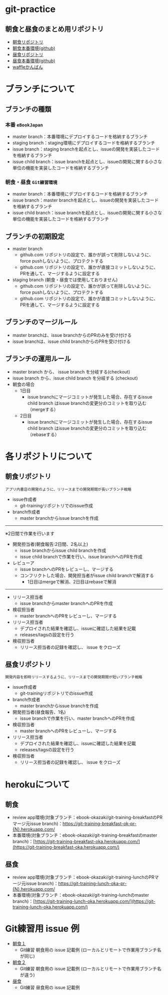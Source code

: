 # git-practice
## 朝食と昼食のまとめ用リポジトリ

 - [朝食リポジトリ](https://github.com/ebook-okazaki/git-training-breakfast)
 - [朝食本番環境(github)](https://git-training-breakfast-oka.herokuapp.com/)
 - [昼食リポジトリ](https://github.com/ebook-okazaki/git-training-lunch)
 - [昼食本番環境(github)](https://git-training-lunch-oka.herokuapp.com/)
 - [waffleかんばん](https://waffle.io/ebook-okazaki/git-training)

# ブランチについて
## ブランチの種類
### 本番 `eBookJapan`

 - master branch：本番環境にデプロイするコードを格納するブランチ
 - staging branch：staging環境にデプロイするコードを格納するブランチ
 - issue branch：staging branchを起点とし、issueの開発を実装したコードを格納するブランチ
 - issue child branch：issue branchを起点とし、issueの開発に関する小さな単位の機能を実装したコードを格納するブランチ

### 朝食・昼食 `Git練習環境`

 - master branch：本番環境にデプロイするコードを格納するブランチ
 - issue branch：master branchを起点とし、issueの開発を実装したコードを格納するブランチ
 - issue child branch：issue branchを起点とし、issueの開発に関する小さな単位の機能を実装したコードを格納するブランチ

## ブランチの初期設定

 - master branch
   - github.com リポジトリの設定で、誰かが誤って削除しないように、force pushしないように、プロテクトする
   - github.com リポジトリの設定で、誰かが直接コミットしないように、PRを通して、マージするように設定する
 - staging branch (朝食・昼食では使用しておりません)
   - github.com リポジトリの設定で、誰かが誤って削除しないように、force pushしないように、プロテクトする
   - github.com リポジトリの設定で、誰かが直接コミットしないように、PRを通して、マージするように設定する

## ブランチのマージルール

 - master branchは、issue branchからのPRのみを受け付ける
 - issue branchは、issue child branchからのPRを受け付ける

## ブランチの運用ルール

 - master branch から、 issue branch を分岐する(checkout)
 - issue branch から、issue child branch を分岐する (checkout)
 - 朝食の場合
   - 1日目
     - issue branchにマージコミットが発生した場合、存在するissue child branch はissue branchの変更分のコミットを取り込む（mergeする）
   - 2日目
     - issue branchにマージコミットが発生した場合、存在するissue child branch はissue branchの変更分のコミットを取り込む（rebaseする）

# 各リポジトリについて
## 朝食リポジトリ

 `アプリ内書店の開発のように、リリースまでの開発期間が長いブランチ戦略`

 - issue作成者
   - git-trainingリポジトリでのissue作成
 - branch作成者
   - master branchからissue branchを作成
 ---
 ※2日間で作業を行います

 - 開発担当者(朝食報告:2日間、2名以上)
   - issue branchからissue child branchを作成
   - issue child branchで作業を行い、issue branchへのPRを作成
 - レビューア
   - issue branchへのPRをレビューし、マージする
   - コンフリクトした場合、開発担当者がissue child branchで解消する
     - 1日目はmergeで解消、2日目はrebaseで解消
 ---
 - リリース担当者
   - issue branchからmaster branchへのPRを作成
 - 検収担当者
   - master branchへのPRをレビューし、マージする
 - リリース担当者
   - デプロイされた結果を確認し、issueに確認した結果を記載
   - releases/tagsの設定を行う
 - 検収担当者
   - リリース担当者の記録を確認し、 issue をクローズ

## 昼食リポジトリ

 `開発内容を即時リリースするように、リリースまでの開発期間が短いブランチ戦略`
 - issue作成者
   - git-trainingリポジトリでのissue作成
 - branch作成者
   - master branchからissue branchを作成
 - 開発担当者(昼食報告、1名)
   - issue branchで作業を行い、master branchへのPRを作成
 - 検収担当者
   - master branchへのPRをレビューし、マージする
 - リリース担当者
   - デプロイされた結果を確認し、issueに確認した結果を記載
   - releases/tagsの設定を行う
 - 検収担当者
   - リリース担当者の記録を確認し、 issue をクローズ

# herokuについて
## 朝食

 - review app環境(対象ブランチ：ebook-okazaki/git-training-breakfastのPRマージ元issue branch)：[https://git-training-breakfast-ok-pr-{N}.herokuapp.com/](https://git-training-breakfast-ok-pr-{N}.herokuapp.com/)
 - 本番環境(対象ブランチ：ebook-okazaki/git-training-breakfastのmaster branch)：[https://git-training-breakfast-oka.herokuapp.com/](https://git-training-breakfast-oka.herokuapp.com/)

## 昼食

 - review app環境(対象ブランチ：ebook-okazaki/git-training-lunchのPRマージ元issue branch)：[https://git-training-lunch-oka-pr-{N}.herokuapp.com/](https://git-training-lunch-oka-pr-{N}.herokuapp.com/)
 - 本番環境(対象ブランチ：ebook-okazaki/git-training-lunchのmaster branch)：[https://git-training-lunch-oka.herokuapp.com/](https://git-training-lunch-oka.herokuapp.com/)

# Git練習用 issue 例

 - [朝食１](https://github.com/ebook-okazaki/git-training/tree/master/wikis/issue_breakfast1.md)
   - Git練習 朝食用の issue 記載例 (ローカルとリモートで作業用ブランチ名が同じ)
 - [朝食２](https://github.com/ebook-okazaki/git-training/tree/master/wikis/issue_breakfast2.md)
   - Git練習 朝食用の issue 記載例 (ローカルとリモートで作業用ブランチ名が違う)
 - [昼食](https://github.com/ebook-okazaki/git-training/tree/master/wikis/issue_lunch.md)
   - Git練習 昼食用の issue 記載例
